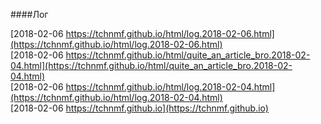 ####Лог

[2018-02-06 	 https://tchnmf.github.io/html/log.2018-02-06.html](https://tchnmf.github.io/html/log.2018-02-06.html) 	
[2018-02-06 	 https://tchnmf.github.io/html/quite_an_article_bro.2018-02-04.html](https://tchnmf.github.io/html/quite_an_article_bro.2018-02-04.html) 	
[2018-02-06 	 https://tchnmf.github.io/html/log.2018-02-04.html](https://tchnmf.github.io/html/log.2018-02-04.html) 	
[2018-02-06 	 https://tchnmf.github.io](https://tchnmf.github.io) 	

